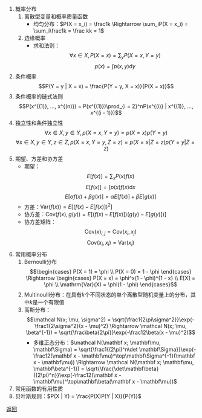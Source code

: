 1. 概率分布
    1. 离散型变量和概率质量函数
        - 均匀分布：$P(X = x_i) = \frac1k \Rightarrow \sum_iP(X = x_i) = \sum_i\frac1k = \frac kk = 1$
    2. 边缘概率
        - 求和法则：
            $$\forall x \in X, P(X = x) = \sum_y P(X = x, Y = y)$$
            $$p(x) = \int p(x, y)\mathrm dy$$
2. 条件概率
    $$P(Y = y | X = x) = \frac{P(Y = y, X = x)}{P(X = x)}$$
3. 条件概率的链式法则
    $$P(x^{(1)}, ..., x^{(n)}) = P(x^{(1)})\prod_{i = 2}^nP(x^{(i)} | x^{(1)}, ..., x^{(i - 1)})$$
4. 独立性和条件独立性
    $$\forall x \in X, y \in Y, p(X = x, Y = y) = p(X = x)p(Y = y)$$
    $$\forall x \in X, y \in Y, z \in Z, p(X = x, Y = y, Z = z) = p(X = x | Z = z)p(Y = y | Z = z)$$
5. 期望、方差和协方差
    - 期望：
        $$E[f(x)] = \sum_x P(x)f(x)$$
        $$E[f(x)] = \int p(x)f(x)\mathrm dx$$
        $$E[\alpha f(x) + \beta g(x)] = \alpha E[f(x)] + \beta E[g(x)]$$
    - 方差：$\mathrm{Var}(f(x)) = E[(f(x) - E[f(x)])^2]$
    - 协方差：$\mathrm{Cov}(f(x), g(y)) = E[(f(x) - E[f(x)])(g(y) - E[g(y)])]$
    - 协方差矩阵：
        $$\mathrm{Cov}(x)_{i, j} = \mathrm{Cov}(x_i, x_j)$$
        $$\mathrm{Cov}(x_i, x_i) = \mathrm{Var}(x_i)$$
6. 常用概率分布
    1. Bernoulli分布
        $$\begin{cases}
            P(X = 1) = \phi \\
            P(X = 0) = 1 - \phi
        \end{cases}
        \Rightarrow
        \begin{cases}
            P(X = x) = \phi^x(1 - \phi)^{1 - x} \\
            E[X] = \phi \\
            \mathrm{Var}(X) = \phi(1 - \phi)
        \end{cases}$$
    2. Multinoulli分布：在具有$k$个不同状态的单个离散型随机变量上的分布，其中$k$是一个有限值
    3. 高斯分布：
        $$\mathcal N(x; \mu, \sigma^2) = \sqrt{\frac1{2\pi\sigma^2}}\exp(-\frac1{2\sigma^2}(x - \mu)^2) \Rightarrow \mathcal N(x; \mu, \beta^{-1}) = \sqrt{\frac\beta{2\pi}}\exp(-\frac12\beta(x - \mu)^2)$$
        - 多维正态分布：$\mathcal N(\mathbf x; \mathbf\mu, \mathbf\Sigma) = \sqrt{\frac1{(2\pi)^n\det \mathbf\Sigma}}\exp(-\frac12(\mathbf x - \mathbf\mu)^\top\mathbf\Sigma^{-1}(\mathbf x - \mathbf\mu)) \Rightarrow \mathcal N(\mathbf x; \mathbf\mu, \mathbf\beta^{-1}) = \sqrt{\frac{\det\mathbf\beta}{(2\pi)^n}}\exp(-\frac12(\mathbf x - \mathbf\mu)^\top\mathbf\beta(\mathbf x - \mathbf\mu))$
7. 常用函数的有用性质
8. 贝叶斯规则：$P(X | Y) = \frac{P(X)P(Y | X)}{P(Y)}$

[返回](readme.md)